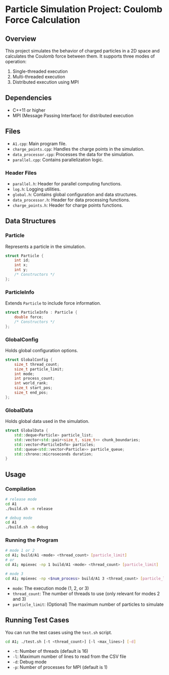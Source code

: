 # Particle Simulation Project: Coulomb Force Calculation

## Overview

This project simulates the behavior of charged particles in a 2D space and calculates the Coulomb force between them. It supports three modes of operation:

1. Single-threaded execution
2. Multi-threaded execution
3. Distributed execution using MPI

## Dependencies

- C++11 or higher
- MPI (Message Passing Interface) for distributed execution

## Files

- `A1.cpp`: Main program file.
- `charge_points.cpp`: Handles the charge points in the simulation.
- `data_processor.cpp`: Processes the data for the simulation.
- `parallel.cpp`: Contains parallelization logic.

### Header Files

- `parallel.h`: Header for parallel computing functions.
- `log.h`: Logging utilities.
- `global.h`: Contains global configuration and data structures.
- `data_processor.h`: Header for data processing functions.
- `charge_points.h`: Header for charge points functions.

## Data Structures

### Particle

Represents a particle in the simulation.

```cpp
struct Particle {
    int id;
    int x;
    int y;
    /* Constructors */
};
```

### ParticleInfo

Extends `Particle` to include force information.

```cpp
struct ParticleInfo : Particle {
    double force;
    /* Constructors */
};
```

### GlobalConfig

Holds global configuration options.

```cpp
struct GlobalConfig {
    size_t thread_count;
    size_t particle_limit;
    int mode;
    int process_count;
    int world_rank;
    size_t start_pos;
    size_t end_pos;
};
```

### GlobalData

Holds global data used in the simulation.

```cpp
struct GlobalData {
    std::deque<Particle> particle_list;
    std::vector<std::pair<size_t, size_t>> chunk_boundaries;
    std::vector<ParticleInfo> particles;
    std::queue<std::vector<Particle>> particle_queue;
    std::chrono::microseconds duration;
}
```

## Usage

### Compilation

```bash
# release mode
cd A1
./build.sh -m release
```

```bash
# debug mode
cd A1
./build.sh -m debug
```

### Running the Program

```bash
# mode 1 or 2
cd A1; build/A1 <mode> <thread_count> [particle_limit]
# or
cd A1; mpiexec -np 1 build/A1 <mode> <thread_count> [particle_limit]
```
```bash
# mode 3
cd A1; mpiexec -np <$num_process> build/A1 3 <thread_count> [particle_limit]
```

- `mode`: The execution mode (1, 2, or 3)
- `thread_count`: The number of threads to use (only relevant for modes 2 and 3)
- `particle_limit`: (Optional) The maximum number of particles to simulate

## Running Test Cases

You can run the test cases using the `test.sh` script.

```bash
cd A1; ./test.sh [-t <thread_count>] [-l <max_lines>] [-d]
```

- `-t`: Number of threads (default is 16)
- `-l`: Maximum number of lines to read from the CSV file
- `-d`: Debug mode
- `-p`: Number of processes for MPI (default is 1)
